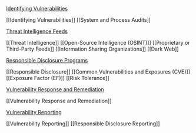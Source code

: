 [Identifying Vulnerabilities](<22 Vulnerability Management/Identifying Vulnerabilities.md>)

[[Identifying Vulnerabilities]]
[[System and Process Audits]]

[Threat Intelligence Feeds](<22 Vulnerability Management/Threat Intelligence Feeds.md>)

[[Threat Intelligence]]
[[Open-Source Intelligence (OSINT)]]
[[Proprietary or Third-Party Feeds]]
[[Information Sharing Organizations]]
[[Dark Web]]

[Responsible Disclosure Programs](<22 Vulnerability Management/Responsible Disclosure Programs.md>)

[[Responsible Disclosure]]
[[Common Vulnerabilities and Exposures (CVE)]]
[[Exposure Factor (EF)]]
[[Risk Tolerance]]

[Vulnerability Response and Remediation](<22 Vulnerability Management/Vulnerability Response and Remediation.md>)

[[Vulnerability Response and Remediation]]

[Vulnerability Reporting](<22 Vulnerability Management/Vulnerability Reporting.md>)

[[Vulnerability Reporting]]
[[Responsible Disclosure Reporting]]

